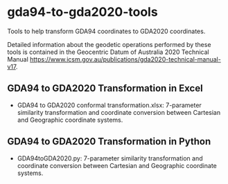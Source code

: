 # gda94-to-gda2020-tools
Tools to help transform GDA94 coordinates to GDA2020 coordinates.

Detailed information about the geodetic operations performed by these tools is contained in the Geocentric Datum of Australia 2020 Technical Manual https://www.icsm.gov.au/publications/gda2020-technical-manual-v17.


## GDA94 to GDA2020 Transformation in Excel
* GDA94 to GDA2020 conformal transformation.xlsx: 7-parameter similarity transformation and coordinate conversion between Cartesian and Geographic coordinate systems.

## GDA94 to GDA2020 Transformation in Python
* GDA94toGDA2020.py: 7-parameter similarity transformation and coordinate conversion between Cartesian and Geographic coordinate systems.
